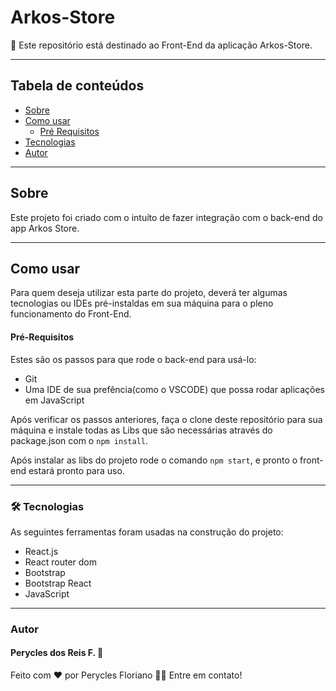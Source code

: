 
# Arkos-Store
🚀 Este repositório está destinado ao Front-End da aplicação Arkos-Store.

---
## Tabela de conteúdos

  * [Sobre](#sobre)
  * [Como usar](#comousar)
    * [Pré Requisitos](#preRequisitos)
  * [Tecnologias](#tecnologias)
  * [Autor](#autor)

---
<a id="sobre"></a>

## Sobre

Este projeto foi criado com o intuíto de fazer integração com o back-end do app Arkos Store.

---
<a id="comousar"></a>

## Como usar

Para quem deseja utilizar esta parte do projeto, deverá ter algumas tecnologias ou IDEs pré-instaldas em sua máquina para o pleno funcionamento do Front-End.

<a id="preRequisitos"></a>

#### Pré-Requisitos

Estes são os passos para que rode o back-end para usá-lo:

- Git
- Uma IDE de sua prefência(como o VSCODE) que possa rodar aplicações em JavaScript

Após verificar os passos anteriores, faça o clone deste repositório para sua máquina e instale todas as Libs que são necessárias através do package.json com o `npm install`.

Após instalar as libs do projeto rode o comando `npm start`, e pronto o front-end estará pronto para uso.

---
<a id="tecnologias"></a>

### 🛠 Tecnologias

As seguintes ferramentas foram usadas na construção do projeto:

- React.js
- React router dom
- Bootstrap
- Bootstrap React
- JavaScript

---
<a id="autor"></a>

### Autor

#### Perycles dos Reis F. 🚀

Feito com ❤️ por Perycles Floriano 👋🏽 Entre em contato!


